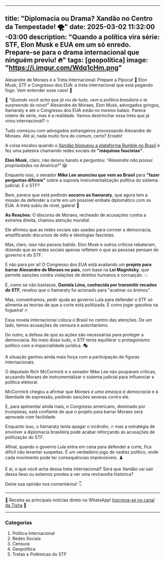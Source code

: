 
---
title: "Diplomacia ou Drama? Xandão no Centro da Tempestade! 🌪️"
date: 2025-03-02 11:32:00 -03:00
description: "Quando a política vira série: STF, Elon Musk e EUA em um só enredo. Prepare-se para o drama internacional que ninguém previu! 🔥"
tags: [geopolitica]
image: "https://i.imgur.com/Wdq1cHm.png"
---

Alexandre de Moraes e a Treta Internacional: Prepare a Pipoca! 🍿
Elon Musk, STF e Congresso dos EUA: a treta internacional que está pegando fogo. Vem entender esse caos! 🚀


🚨 *"Quando você acha que já viu de tudo, vem a política brasileira e te surpreende de novo!"* Alexandre de Moraes, Elon Musk, advogados gringos, Itamaraty e até o Congresso dos EUA estão no mesmo balaio. Parece roteiro de série, mas é a realidade. Vamos destrinchar essa treta que já virou internacional? 🔥


Tudo começou com advogados estrangeiros processando Alexandre de Moraes. Até aí, nada muito fora do comum, certo? Errado! 

A coisa escalou quando o [Xandão bloqueou a plataforma Rumble no Brasil](./xandao-bloqueia-rede-social-de-novo) e fez uma palestra chamando redes sociais de **"máquinas fascistas"**. 

**Elon Musk,** claro, não deixou barato e perguntou: *"Alexandre não possui propriedades na América?"* 😱

Enquanto isso, o senador **Mike Lee anunciou que vem ao Brasil** para **"fazer perguntas difíceis"** sobre a suposta instrumentalização política do sistema judicial. E o STF? 

Bem, parece que está pedindo **socorro ao Itamaraty**, que agora tem a missão de defender a corte em um possível embate diplomático com os EUA. A treta subiu de nível, galera! 🚀

**As Reações:**
O discurso de Moraes, recheado de acusações contra a extrema direita, chamou atenção mundial. 

Ele afirmou que as redes sociais são usadas para corroer a democracia, amplificando discursos de ódio e ideologias fascistas. 

Mas, claro, isso não passou batido. Elon Musk e outros críticos rebateram, dizendo que as redes sociais apenas refletem o que as pessoas pensam do governo e do STF. 

E não para por aí! O Congresso dos EUA está avaliando um **projeto para barrar Alexandre de Moraes no país**, com base na **Lei Magnitsky**, que permite sanções contra violações de direitos humanos e corrupção. 💥

E, como se não bastasse, **Daniela Lima, conhecida por transmitir recados do STF**, revelou que o Itamaraty foi acionado para "acalmar os ânimos". 

Mas, convenhamos, pedir ajuda ao governo Lula para defender o STF só alimenta as teorias de que a corte está politizada. É como jogar gasolina na fogueira! 🔥


Essa novela internacional coloca o Brasil no centro das atenções. De um lado, temos acusações de censura e autoritarismo. 

Do outro, a defesa de que as ações são necessárias para proteger a democracia. No meio disso tudo, o STF tenta equilibrar o protagonismo político com a imparcialidade jurídica. 🎭


A situação ganhou ainda mais força com a participação de figuras internacionais. 

O deputado Rich McCormick e o senador Mike Lee não pouparam críticas, acusando Moraes de instrumentalizar o sistema judicial para influenciar a política eleitoral. 

McCormick chegou a afirmar que *Moraes é uma ameaça à democracia* e à liberdade de expressão, pedindo sanções severas contra ele. 

E, para apimentar ainda mais, o Congresso americano, dominado por trumpistas, está confiante de que o projeto para barrar Moraes será aprovado com facilidade.

Enquanto isso, o Itamaraty tenta apagar o incêndio, 🔥 mas a estratégia de envolver a diplomacia brasileira pode acabar reforçando as acusações de politização do STF. 

Afinal, quando o governo Lula entra em cena para defender a corte, fica difícil não levantar suspeitas. É um verdadeiro jogo de xadrez político, onde cada movimento pode ter consequências imprevisíveis. ♟️



E aí, o que você acha dessa treta internacional? 
Será que Xandão vai sair dessa ileso ou estamos prestes a ver uma reviravolta histórica? 

Deixe sua opinião nos comentários! 👇

---

🌟 Receba as principais notícias direto no WhatsApp! [Inscreva-se no canal da Tisha](https://www.whatsapp.com/channel/0029VaiPYBPLo4heVf0U3u2d) 📲

---

###  **Categorias**
 1. Política Internacional
 2. Redes Sociais
 3. Censura
 4. Geopolítica
 5. Tretas e Polêmicas do STF


